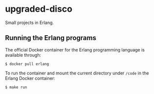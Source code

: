 # upgraded-disco
Small projects in Erlang.


## Running the Erlang programs
The official Docker container for the Erlang programming language is available through:

```shell
$ docker pull erlang
```

To run the container and mount the current directory under `/code` in the Erlang Docker container:

```shell
$ make run
```

